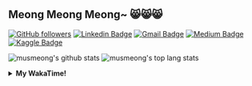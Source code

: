## Meong Meong Meong~ 😸😸😸

[![GitHub followers](https://img.shields.io/github/followers/musmeong?label=Follow&style=social)](https://github.com/musmeong/?tab=follow) [![Linkedin Badge](https://img.shields.io/badge/-Muhamad%20Mustain-blue?style=flat-square&logo=Linkedin&logoColor=white&link=https://www.linkedin.com/in/muhamad-mustain/)](https://www.linkedin.com/in/muhamad-mustain/) [![Gmail Badge](https://img.shields.io/badge/-muhmd.mustain@gmail.com-c14438?style=flat-square&logo=Gmail&logoColor=white&link=mailto:muhmd.mustain@gmail.com)](mailto:muhmd.mustain@gmail.com) [![Medium Badge](https://img.shields.io/badge/musmeong-12100E?style=flat-square&logo=medium&logoColor=white&link=https://www.medium.com/musmeong)](https://www.medium.com/musmeong) [![Kaggle Badge](https://img.shields.io/badge/-musmeong-20BEFF?style=flat-square&logo=Kaggle&logoColor=white&link=https://www.kaggle.com/musmeong)](https://www.kaggle.com/musmeong)

![musmeong's github stats](https://github-readme-stats.vercel.app/api?username=musmeong&show_icons=true&theme=tokyonight) 
![musmeong's top lang stats](https://github-readme-stats.vercel.app/api/top-langs/?username=musmeong&show_icons=true&theme=tokyonight&layout=compact&langs_count=10)

<details>
  <summary><b>My WakaTime!</b></summary>
  <br>
  
  <!--START_SECTION:waka-->
![Lines of code](https://img.shields.io/badge/From%20Hello%20World%20I%27ve%20Written-55057%20lines%20of%20code-blue)

**I'm an Early 🐤** 

```text
🌞 Morning    9 commits      ██░░░░░░░░░░░░░░░░░░░░░░░   7.56% 
🌆 Daytime    62 commits     █████████████░░░░░░░░░░░░   52.1% 
🌃 Evening    29 commits     ██████░░░░░░░░░░░░░░░░░░░   24.37% 
🌙 Night      19 commits     ████░░░░░░░░░░░░░░░░░░░░░   15.97%

```
📅 **I'm Most Productive on Friday** 

```text
Monday       16 commits     ███░░░░░░░░░░░░░░░░░░░░░░   13.45% 
Tuesday      6 commits      █░░░░░░░░░░░░░░░░░░░░░░░░   5.04% 
Wednesday    10 commits     ██░░░░░░░░░░░░░░░░░░░░░░░   8.4% 
Thursday     20 commits     ████░░░░░░░░░░░░░░░░░░░░░   16.81% 
Friday       26 commits     █████░░░░░░░░░░░░░░░░░░░░   21.85% 
Saturday     23 commits     ████░░░░░░░░░░░░░░░░░░░░░   19.33% 
Sunday       18 commits     ███░░░░░░░░░░░░░░░░░░░░░░   15.13%

```


📊 **This Week I Spent My Time On** 

```text
⌚︎ Time Zone: Asia/Jakarta

💬 Programming Languages: 
CSV                      48 mins             ███████████░░░░░░░░░░░░░░   44.67% 
Dart                     29 mins             ██████░░░░░░░░░░░░░░░░░░░   26.85% 
Other                    17 mins             ████░░░░░░░░░░░░░░░░░░░░░   16.45% 
XML                      13 mins             ███░░░░░░░░░░░░░░░░░░░░░░   12.02% 
Kotlin                   0 secs              ░░░░░░░░░░░░░░░░░░░░░░░░░   0.01%

🔥 Editors: 
Excel                    1 hr 6 mins         ███████████████░░░░░░░░░░   61.13% 
Android Studio           42 mins             █████████░░░░░░░░░░░░░░░░   38.87%

💻 Operating System: 
Windows                  1 hr 48 mins        █████████████████████████   100.0%

```

**I Mostly Code in Jupyter Notebook** 

```text
Jupyter Notebook         7 repos             ████████████████░░░░░░░░░   63.64% 
Python                   2 repos             ████░░░░░░░░░░░░░░░░░░░░░   18.18% 
JavaScript               1 repo              ██░░░░░░░░░░░░░░░░░░░░░░░   9.09% 
Kotlin                   1 repo              ██░░░░░░░░░░░░░░░░░░░░░░░   9.09%

```



 Last Updated on 20/06/2021
<!--END_SECTION:waka-->
</details>
